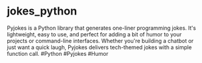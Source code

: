 # jokes_python
Pyjokes is a Python library that generates one-liner programming jokes. It's lightweight, easy to use, and perfect for adding a bit of humor to your projects or command-line interfaces. Whether you're building a chatbot or just want a quick laugh, Pyjokes delivers tech-themed jokes with a simple function call. #Python #Pyjokes #Humor

